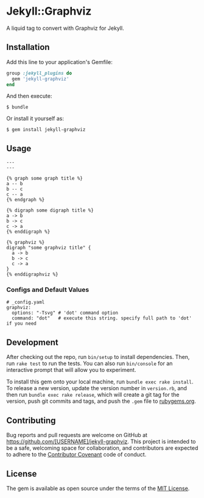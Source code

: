 # Jekyll::Graphviz

A liquid tag to convert with Graphviz for Jekyll.

## Installation

Add this line to your application's Gemfile:

```ruby
group :jekyll_plugins do
  gem 'jekyll-graphviz'
end
```

And then execute:

    $ bundle

Or install it yourself as:

    $ gem install jekyll-graphviz

## Usage

~~~~~~~~~~~~~~~~~~~~~~~
---
---

{% graph some graph title %}
a -- b
b -- c
c -- a
{% endgraph %}

{% digraph some digraph title %}
a -> b
b -> c
c -> a
{% enddigraph %}

{% graphviz %}
digraph "some graphviz title" {
  a -> b
  b -> c
  c -> a
}
{% enddigraphviz %}
~~~~~~~~~~~~~~~~~~~~~~~

### Configs and Default Values

~~~~~~~~~~~~~~~~~~~~~~~
# _config.yaml
graphviz:
  options: "-Tsvg" # 'dot' command option
  command: "dot"   # execute this string. specify full path to 'dot' if you need
~~~~~~~~~~~~~~~~~~~~~~~

## Development

After checking out the repo, run `bin/setup` to install dependencies. Then, run `rake test` to run the tests. You can also run `bin/console` for an interactive prompt that will allow you to experiment.

To install this gem onto your local machine, run `bundle exec rake install`. To release a new version, update the version number in `version.rb`, and then run `bundle exec rake release`, which will create a git tag for the version, push git commits and tags, and push the `.gem` file to [rubygems.org](https://rubygems.org).

## Contributing

Bug reports and pull requests are welcome on GitHub at https://github.com/[USERNAME]/jekyll-graphviz. This project is intended to be a safe, welcoming space for collaboration, and contributors are expected to adhere to the [Contributor Covenant](contributor-covenant.org) code of conduct.


## License

The gem is available as open source under the terms of the [MIT License](http://opensource.org/licenses/MIT).

